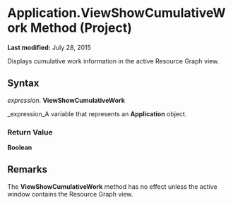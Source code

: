 
# Application.ViewShowCumulativeWork Method (Project)

 **Last modified:** July 28, 2015

Displays cumulative work information in the active Resource Graph view.

## Syntax

 _expression_. **ViewShowCumulativeWork**

 _expression_A variable that represents an  **Application** object.


### Return Value

 **Boolean**


## Remarks

The  **ViewShowCumulativeWork** method has no effect unless the active window contains the Resource Graph view.

